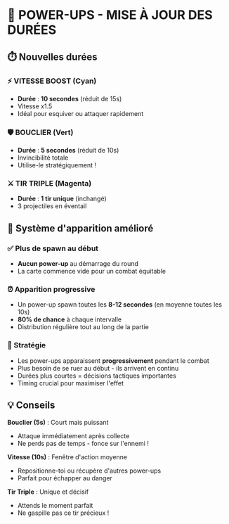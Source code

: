 # 🎁 POWER-UPS - MISE À JOUR DES DURÉES

## ⏱️ Nouvelles durées

### ⚡ **VITESSE BOOST** (Cyan)
- **Durée** : **10 secondes** (réduit de 15s)
- Vitesse x1.5
- Idéal pour esquiver ou attaquer rapidement

### 🛡️ **BOUCLIER** (Vert)
- **Durée** : **5 secondes** (réduit de 10s)
- Invincibilité totale
- Utilise-le stratégiquement !

### ⚔️ **TIR TRIPLE** (Magenta)
- **Durée** : **1 tir unique** (inchangé)
- 3 projectiles en éventail

## 📍 Système d'apparition amélioré

### ✅ Plus de spawn au début
- **Aucun power-up** au démarrage du round
- La carte commence vide pour un combat équitable

### ⏰ Apparition progressive
- Un power-up spawn toutes les **8-12 secondes** (en moyenne toutes les 10s)
- **80% de chance** à chaque intervalle
- Distribution régulière tout au long de la partie

### 🎯 Stratégie
- Les power-ups apparaissent **progressivement** pendant le combat
- Plus besoin de se ruer au début - ils arrivent en continu
- Durées plus courtes = décisions tactiques importantes
- Timing crucial pour maximiser l'effet

## 💡 Conseils

**Bouclier (5s)** : Court mais puissant
- Attaque immédiatement après collecte
- Ne perds pas de temps - fonce sur l'ennemi !

**Vitesse (10s)** : Fenêtre d'action moyenne
- Repositionne-toi ou récupère d'autres power-ups
- Parfait pour échapper au danger

**Tir Triple** : Unique et décisif
- Attends le moment parfait
- Ne gaspille pas ce tir précieux !
